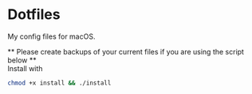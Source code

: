 # Dotfiles  

My config files for macOS.  

** Please create backups of your current files if you are using the script below **  
Install with  
```sh
chmod +x install && ./install
```
